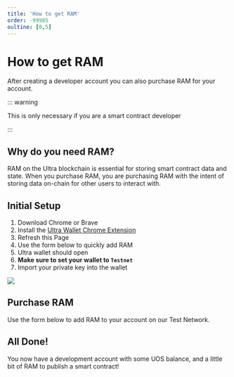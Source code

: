 ```yaml
---
title: 'How to get RAM'
order: -99985
oultine: [0,5]
---
```


# How to get RAM

After creating a developer account you can also purchase RAM for your account.

::: warning

This is only necessary if you are a smart contract developer

:::

## Why do you need RAM?

RAM on the Ultra blockchain is essential for storing smart contract data and state. When you purchase RAM, you are purchasing RAM with the intent of storing data on-chain for other users to interact with.

## Initial Setup

1. Download Chrome or Brave
2. Install the [Ultra Wallet Chrome Extension](https://chromewebstore.google.com/detail/ultra-wallet/kjjebdkfeagdoogagbhepmbimaphnfln)
3. Refresh this Page
4. Use the form below to quickly add RAM
5. Ultra wallet should open
6. **Make sure to set your wallet to `Testnet`**
7. Import your private key into the wallet

![](./images/select-network-wallet.png)

## Purchase RAM

Use the form below to add RAM to your account on our Test Network.

<BuyRam />

## All Done!

You now have a development account with some UOS balance, and a little bit of RAM to publish a smart contract!
